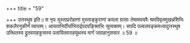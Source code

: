 +++
title = "59"

+++
उत्तस्थुष इति॥ स नृपः मुस्ताप्ररोहाणां मुस्ताङ्कुराणां कवला ग्रासाः तेषामवयवैः श्रमविवृतमुखभ्रंशिभिः शकलैरनुकीर्णं व्याप्तम्। आयताभिर्दीर्घाभिरार्द्रपदपङ्क्तिभिः सुव्यक्तम्। सपदि पल्वलपङ्कमध्यादुत्तस्थुष उत्थितस्य द्रुतवराहकुसस्य पलायितवराहयूथस्य मार्गं जग्राहानुससार ॥ 59 ॥